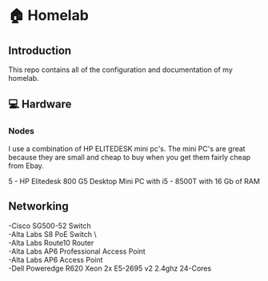 # 🏠 Homelab

## Introduction
This repo contains all of the configuration and documentation of my homelab.


## 💻 Hardware

### Nodes

I use a combination of HP ELITEDESK mini pc's. The mini PC's are great because they are small and cheap to buy when you get them fairly cheap from Ebay. 

5 - HP Elitedesk 800 G5 Desktop Mini PC with i5 - 8500T with 16 Gb of RAM

## Networking

   -Cisco SG500-52 Switch \
   -Alta Labs S8 PoE Switch \  
   -Alta Labs Route10 Router \
   -Alta Labs AP6 Professional Access Point \
   -Alta Labs AP6 Access Point \
   -Dell Poweredge R620 Xeon 2x E5-2695 v2 2.4ghz 24-Cores

